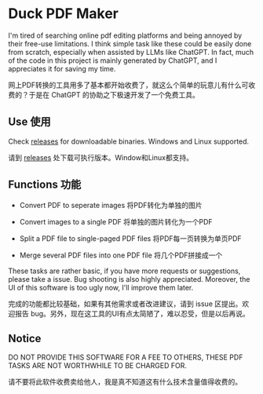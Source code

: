 # Duck PDF Maker

I'm tired of searching online pdf editing platforms and being annoyed by their free-use limitations. I think simple task like these could be easily done from scratch, especially when assisted by LLMs like ChatGPT. In fact, much of the code in this project is mainly generated by ChatGPT, and I appreciates it for saving my time.

网上PDF转换的工具用多了基本都开始收费了，就这么个简单的玩意儿有什么可收费的？于是在 ChatGPT 的协助之下极速开发了一个免费工具。

## Use 使用

Check [releases](https://github.com/MeteorCollector/Duck-PDF-Maker/releases) for downloadable binaries. Windows and Linux supported.

请到 [releases](https://github.com/MeteorCollector/Duck-PDF-Maker/releases) 处下载可执行版本。Window和Linux都支持。

## Functions 功能

- Convert PDF to seperate images 将PDF转化为单独的图片

- Convert images to a single PDF 将单独的图片转化为一个PDF

- Split a PDF file to single-paged PDF files 将PDF每一页转换为单页PDF

- Merge several PDF files into one PDF file 将几个PDF拼接成一个

These tasks are rather basic, if you have more requests or suggestions, please take a issue. Bug shooting is also highly appreciated. Moreover, the UI of this software is too ugly now, I'll improve them later.

完成的功能都比较基础，如果有其他需求或者改进建议，请到 issue 区提出。欢迎报告 bug。另外，现在这工具的UI有点太简陋了，难以忍受，但是以后再说。

## Notice

DO NOT PROVIDE THIS SOFTWARE FOR A FEE TO OTHERS, THESE PDF TASKS ARE NOT WORTHWHILE TO BE CHARGED FOR.

请不要将此软件收费卖给他人，我是真不知道这有什么技术含量值得收费的。